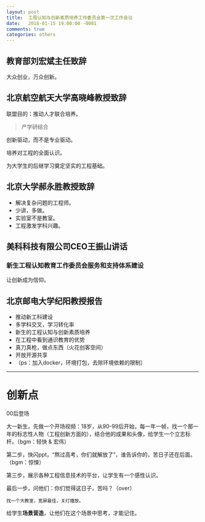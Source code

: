 ```yaml
---
layout: post
title:  工程认知与创新素质培养工作委员会第一次工作会议
date:   2018-01-15 19:00:00 -0001
comments: true
categories: others
---
```


## 教育部刘宏斌主任致辞

大众创业，万众创新。

## 北京航空航天大学高晓峰教授致辞

联盟目的：推动人才联合培养。

> 产学研结合

创新驱动，而不是专业驱动。

培养对工程的全面认识。

为大学生的后继学习奠定坚实的工程基础。

## 北京大学郝永胜教授致辞

* 解决复杂问题的工程师。
* 少讲，多做。
* 实验室不是教室。
* 工程激发学科兴趣。

## 美科科技有限公司CEO王振山讲话

### 新生工程认知教育工作委员会服务和支持体系建设

让创新成为信仰。

## 北京邮电大学纪阳教授报告

* 推动新工科建设
* 多学科交叉，学习转化率
* 新生的工程认知与创新素质培养
* 在工程中看到通识教育的优势
* 真刀真枪，做点东西（火花创客空间）
* 开放开源共享
* （ps：加入docker，环境打包，去除环境依赖的限制）

---

# 创新点

00后登场

大一新生，先做一个开场视频：18岁，从90-99后开始，每一年一帧，找一个那一年的标志性人物（工程创新方面的），结合他的成果和头像，给学生一个立志标杆。（bgm：轻快 & 宏伟）

第二步，快闪ppt，“熬过高考，你们就解放了”，谁告诉你的，苦日子还在后面。（bgm：惊悚）

第三步，展示各种工程信息技术的平台，让学生有一个感性认识。

最后一步，问他们：你们觉得这日子，苦吗？（over）

```
找一个大教室，宽屏最佳，关灯播放。
```

给学生**场景营造**，让他们在这个场景中思考，才能记住。

